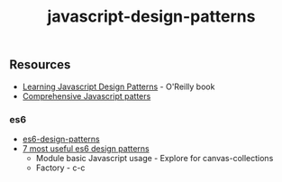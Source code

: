 ﻿---
backlinks:
- title: Moving the Card Interface to the Second Age of Javascript
  url: /memex/sense/moving-card-interface-to-second-age.html
- title: Web development
  url: /memex/sense/Web-development/web-development.html
title: javascript-design-patterns
---
## Resources

- [Learning Javascript Design Patterns](https://addyosmani.com/resources/essentialjsdesignpatterns/book/) - O'Reilly book
- [Comprehensive Javascript patters](https://www.toptal.com/javascript/comprehensive-guide-javascript-design-patterns)

### es6

- [es6-design-patterns](https://loredanacirstea.github.io/es6-design-patterns/)
- [7 most useful es6 design patterns](https://www.velotio.com/engineering-blog/design-patterns-in-es6)
    - Module basic Javascript usage - Explore for canvas-collections
    - Factory - c-c